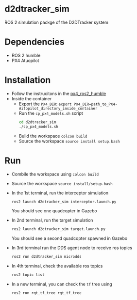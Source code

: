 # d2dtracker_sim
ROS 2 simulation packge of the D2DTracker system

# Dependencies
* ROS 2 humble
* PX4 Atuopilot

# Installation
* Follow the instrucitons in the [px4_ros2_humble](https://github.com/mzahana/px4_ros2_humble)
* Inside the container 
    * Export the `PX4_DIR`: `export PX4_DIR=path_to_PX4-Aitopilot_directory_inside_container`
    * Run the `cp_px4_models.sh` script 
        ```bash
        cd d2dtracker_sim
        ./cp_px4_models.sh
        ```
    * Build the workspace `colcon build`
    * Source the workspace `source install setup.bash`

# Run

* Combile the workspace using `colcon build`

* Source the workspace `source install/setup.bash`

* In the 1st terminal, run the interceptor simulation
    ```bash
    ros2 launch d2dtracker_sim interceptor.launch.py
    ```
    You should see one quadcopter in Gazebo

* In 2nd terminal, run the target simulation
    ```bash
    ros2 launch d2dtracker_sim target.launch.py
    ```
    You should see a second quadcopter spawned in Gazebo

* In 3rd terminal run the DDS agent node to receive ros topics
    ```bash
    ros2 run d2dtracker_sim microdds
    ```

* In 4th terminal, check the available ros topics
    ```bash
    ros2 topic list
    ```
* In a new terminal, you can check the `tf` tree using
    ```bash
    ros2 run rqt_tf_tree rqt_tf_tree
    ```